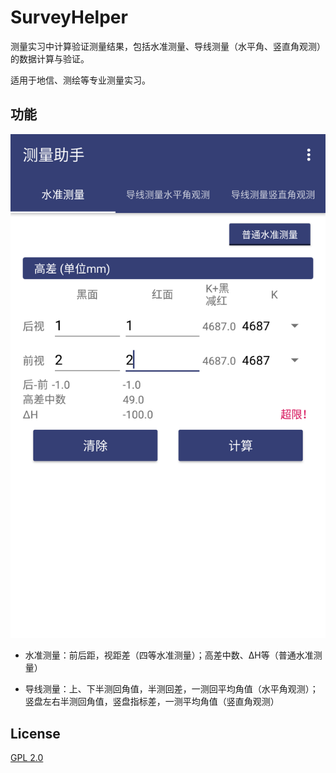 # SurveyHelper

测量实习中计算验证测量结果，包括水准测量、导线测量（水平角、竖直角观测）的数据计算与验证。

适用于地信、测绘等专业测量实习。

## 功能

![截屏](screen.png)

* 水准测量：前后距，视距差（四等水准测量）；高差中数、ΔH等（普通水准测量）

* 导线测量：上、下半测回角值，半测回差，一测回平均角值（水平角观测）；竖盘左右半测回角值，竖盘指标差，一测平均角值（竖直角观测）

## License

[GPL 2.0](http://opensource.org/licenses/GPL-2.0)
